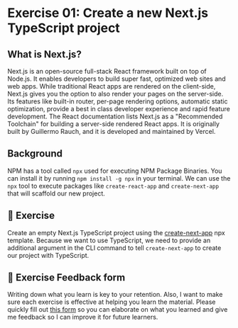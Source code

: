 # Exercise 01: Create a new Next.js TypeScript project

## What is Next.js?

Next.js is an open-source full-stack React framework built on top of Node.js. It enables developers to build super fast, optimized web sites and web apps. While traditional React apps are rendered on the client-side, Next.js gives you the option to also render your pages on the server-side. Its features like built-in router, per-page rendering options, automatic static optimization, provide a best in class developer experience and rapid feature development. The React documentation lists Next.js as a "Recommended Toolchain" for building a server-side rendered React apps. It is originally built by Guillermo Rauch, and it is developed and maintained by Vercel.

## Background

NPM has a tool called `npx` used for executing NPM Package Binaries. You can install it by running `npm install -g npx` in your terminal. We can use the `npx` tool to execute packages like `create-react-app` and `create-next-app` that will scaffold our new project.

## 🚀 Exercise

Create an empty Next.js TypeScript project using the [create-next-app](https://www.npmjs.com/package/create-next-app) npx template. Because we want to use TypeScript, we need to provide an additional argument in the CLI command to tell `create-next-app` to create our project with TypeScript.

## 🍩 Exercise Feedback form

Writing down what you learn is key to your retention. Also, I want to make sure each exercise is effective at helping you learn the material. Please quickly fill out [this form](https://docs.google.com/forms/d/e/1FAIpQLSeKPJV5UInaNFlZawN7vZdNyPngyinrkp7eoQO0vzwGzh2EtQ/viewform?usp=pp_url&entry.651170566=Exercise+01+-+Create+a+new+Next.js+TypeScript+project) so you can elaborate on what you learned and give me feedback so I can improve it for future learners.